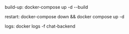 build-up:
	docker-compose up -d --build

restart:
	docker-compose down && docker compose up -d

logs:
	docker logs -f chat-backend